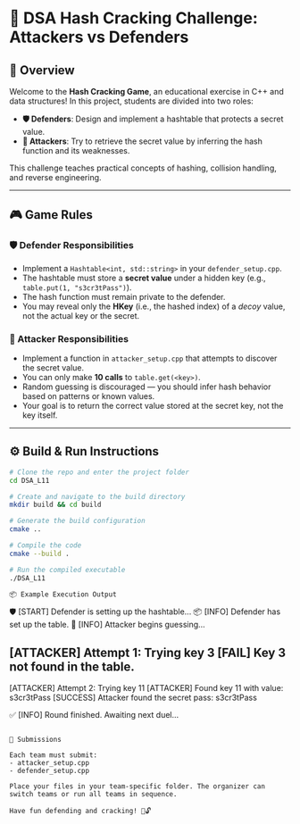 # 🔐 DSA Hash Cracking Challenge: Attackers vs Defenders

## 🧠 Overview

Welcome to the **Hash Cracking Game**, an educational exercise in C++ and data structures! In this project, students are divided into two roles:

- **🛡️ Defenders**: Design and implement a hashtable that protects a secret value.
- **🎯 Attackers**: Try to retrieve the secret value by inferring the hash function and its weaknesses.

This challenge teaches practical concepts of hashing, collision handling, and reverse engineering.

---

## 🎮 Game Rules

### 🛡️ Defender Responsibilities

- Implement a `Hashtable<int, std::string>` in your `defender_setup.cpp`.
- The hashtable must store a **secret value** under a hidden key (e.g., `table.put(1, "s3cr3tPass")`).
- The hash function must remain private to the defender.
- You may reveal only the **HKey** (i.e., the hashed index) of a *decoy* value, not the actual key or the secret.

### 🎯 Attacker Responsibilities

- Implement a function in `attacker_setup.cpp` that attempts to discover the secret value.
- You can only make **10 calls** to `table.get(<key>)`.
- Random guessing is discouraged — you should infer hash behavior based on patterns or known values.
- Your goal is to return the correct value stored at the secret key, not the key itself.

---

## ⚙️ Build & Run Instructions

```bash
# Clone the repo and enter the project folder
cd DSA_L11

# Create and navigate to the build directory
mkdir build && cd build

# Generate the build configuration
cmake ..

# Compile the code
cmake --build .

# Run the compiled executable
./DSA_L11

📦 Example Execution Output

```
🛡️  [START] Defender is setting up the hashtable...
📦 [INFO] Defender has set up the table.
🎯 [INFO] Attacker begins guessing...

[ATTACKER] Attempt 1: Trying key 3
[FAIL] Key 3 not found in the table.
--------
[ATTACKER] Attempt 2: Trying key 11
[ATTACKER] Found key 11 with value: s3cr3tPass
[SUCCESS] Attacker found the secret pass: s3cr3tPass

✅ [INFO] Round finished. Awaiting next duel...
```

🧪 Submissions

Each team must submit:
- attacker_setup.cpp
- defender_setup.cpp

Place your files in your team-specific folder. The organizer can switch teams or run all teams in sequence.

Have fun defending and cracking! 🧠🔓
